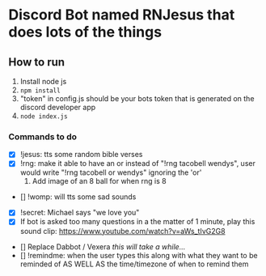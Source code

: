 # Discord Bot named RNJesus that does lots of the things

## How to run
1. Install node js
1. `npm install` 
1. "token" in config.js should be your bots token that is generated on the discord developer app
1. `node index.js`

### Commands to do
- [x] !jesus: tts some random bible verses
- [x] !rng: make it able to have an or instead of "!rng tacobell wendys", user would write "!rng tacobell or wendys" ignoring the 'or'
     1. Add image of an 8 ball for when rng is 8
- [] !womp: will tts some sad sounds
- [x] !secret: Michael says "we love you"
- [x] If bot is asked too many questions in a the matter of 1 minute, play this sound clip: https://www.youtube.com/watch?v=aWs_tIvG2G8
- [] Replace Dabbot / Vexera <em> this will take a while... </em>
- [] !remindme: when the user types this along with what they want to be reminded of AS WELL AS the time/timezone of when to remind them



